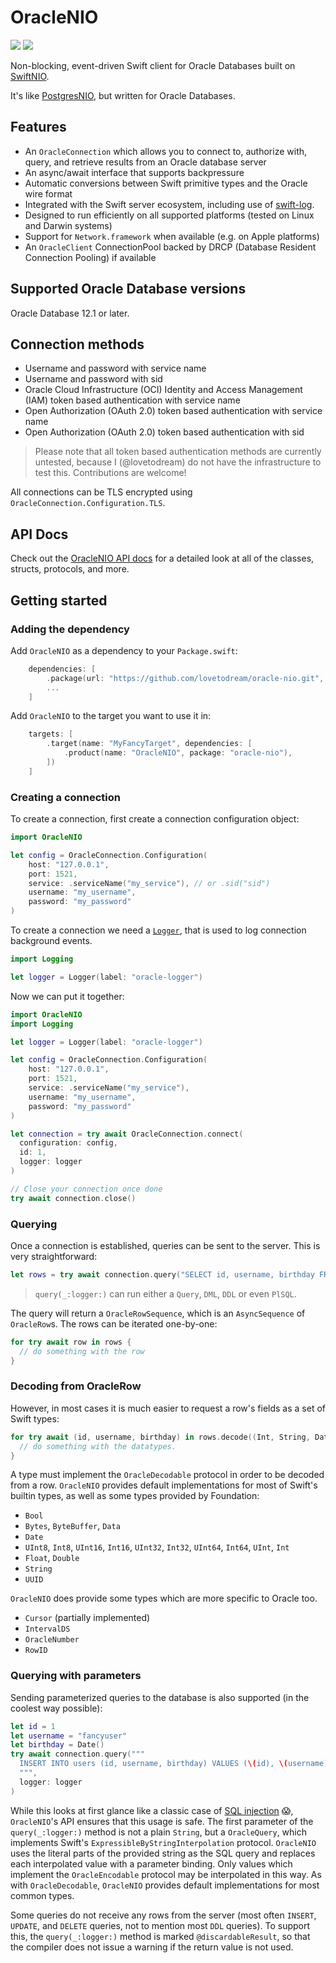 # OracleNIO

[![](https://img.shields.io/endpoint?url=https%3A%2F%2Fswiftpackageindex.com%2Fapi%2Fpackages%2Flovetodream%2Foracle-nio%2Fbadge%3Ftype%3Dswift-versions)](https://swiftpackageindex.com/lovetodream/oracle-nio)
[![](https://img.shields.io/endpoint?url=https%3A%2F%2Fswiftpackageindex.com%2Fapi%2Fpackages%2Flovetodream%2Foracle-nio%2Fbadge%3Ftype%3Dplatforms)](https://swiftpackageindex.com/lovetodream/oracle-nio)

Non-blocking, event-driven Swift client for Oracle Databases built on [SwiftNIO](https://github.com/apple/swift-nio).

It's like [PostgresNIO](https://github.com/vapor/postgres-nio), but written for Oracle Databases.

## Features

- An `OracleConnection` which allows you to connect to, authorize with, query, and retrieve results from an Oracle database server
- An async/await interface that supports backpressure
- Automatic conversions between Swift primitive types and the Oracle wire format
- Integrated with the Swift server ecosystem, including use of [swift-log](https://github.com/apple/swift-log).
- Designed to run efficiently on all supported platforms (tested on Linux and Darwin systems)
- Support for `Network.framework` when available (e.g. on Apple platforms)
- An `OracleClient` ConnectionPool backed by DRCP (Database Resident Connection Pooling) if available

## Supported Oracle Database versions

Oracle Database 12.1 or later.

## Connection methods

- Username and password with service name
- Username and password with sid
- Oracle Cloud Infrastructure (OCI) Identity and Access Management (IAM) token based authentication with service name
- Open Authorization (OAuth 2.0) token based authentication with service name
- Open Authorization (OAuth 2.0) token based authentication with sid

> Please note that all token based authentication methods are currently untested, because I (@lovetodream) do not have the infrastructure to test this. Contributions are welcome!

All connections can be TLS encrypted using `OracleConnection.Configuration.TLS`.

## API Docs

Check out the [OracleNIO API docs](https://swiftpackageindex.com/lovetodream/oracle-nio/documentation/oraclenio) for a detailed look at all of the classes, structs, protocols, and more.

## Getting started

### Adding the dependency

Add `OracleNIO` as a dependency to your `Package.swift`:

```swift
    dependencies: [
        .package(url: "https://github.com/lovetodream/oracle-nio.git", from: "1.0.0-alpha"),
        ...
    ]
```

Add `OracleNIO` to the target you want to use it in:

```swift
    targets: [
        .target(name: "MyFancyTarget", dependencies: [
            .product(name: "OracleNIO", package: "oracle-nio"),
        ])
    ]
```

### Creating a connection

To create a connection, first create a connection configuration object:

```swift
import OracleNIO

let config = OracleConnection.Configuration(
    host: "127.0.0.1", 
    port: 1521,
    service: .serviceName("my_service"), // or .sid("sid")
    username: "my_username",
    password: "my_password"
)
```

To create a connection we need a [`Logger`](https://apple.github.io/swift-log/docs/current/Logging/Structs/Logger.html), that is used to log connection background events.

```swift
import Logging

let logger = Logger(label: "oracle-logger")
```

Now we can put it together:

```swift
import OracleNIO
import Logging

let logger = Logger(label: "oracle-logger")

let config = OracleConnection.Configuration(
    host: "127.0.0.1", 
    port: 1521,
    service: .serviceName("my_service"),
    username: "my_username",
    password: "my_password"
)

let connection = try await OracleConnection.connect(
  configuration: config,
  id: 1,
  logger: logger
)

// Close your connection once done
try await connection.close()
```

### Querying

Once a connection is established, queries can be sent to the server. This is very straightforward:

```swift
let rows = try await connection.query("SELECT id, username, birthday FROM users", logger: logger)
```

> `query(_:logger:)` can run either a `Query`, `DML`, `DDL` or even `PlSQL`.

The query will return a `OracleRowSequence`, which is an `AsyncSequence` of `OracleRow`s. The rows can be iterated one-by-one:

```swift
for try await row in rows {
  // do something with the row
}
```

### Decoding from OracleRow

However, in most cases it is much easier to request a row's fields as a set of Swift types:

```swift
for try await (id, username, birthday) in rows.decode((Int, String, Date).self) {
  // do something with the datatypes.
}
```

A type must implement the `OracleDecodable` protocol in order to be decoded from a row. `OracleNIO` provides default implementations for most of Swift's builtin types, as well as some types provided by Foundation:

- `Bool`
- `Bytes`, `ByteBuffer`, `Data`
- `Date`
- `UInt8`, `Int8`, `UInt16`, `Int16`, `UInt32`, `Int32`, `UInt64`, `Int64`, `UInt`, `Int`
- `Float`, `Double`
- `String`
- `UUID`

`OracleNIO` does provide some types which are more specific to Oracle too.

- `Cursor` (partially implemented)
- `IntervalDS`
- `OracleNumber`
- `RowID`

### Querying with parameters

Sending parameterized queries to the database is also supported (in the coolest way possible):

```swift
let id = 1
let username = "fancyuser"
let birthday = Date()
try await connection.query("""
  INSERT INTO users (id, username, birthday) VALUES (\(id), \(username), \(birthday))
  """, 
  logger: logger
)
```

While this looks at first glance like a classic case of [SQL injection](https://en.wikipedia.org/wiki/SQL_injection) 😱, `OracleNIO`'s API ensures that this usage is safe. The first parameter of the `query(_:logger:)` method is not a plain `String`, but a `OracleQuery`, which implements Swift's `ExpressibleByStringInterpolation` protocol. `OracleNIO` uses the literal parts of the provided string as the SQL query and replaces each interpolated value with a parameter binding. Only values which implement the `OracleEncodable` protocol may be interpolated in this way. As with `OracleDecodable`, `OracleNIO` provides default implementations for most common types.

Some queries do not receive any rows from the server (most often `INSERT`, `UPDATE`, and `DELETE` queries, not to mention most `DDL` queries). To support this, the `query(_:logger:)` method is marked `@discardableResult`, so that the compiler does not issue a warning if the return value is not used.
